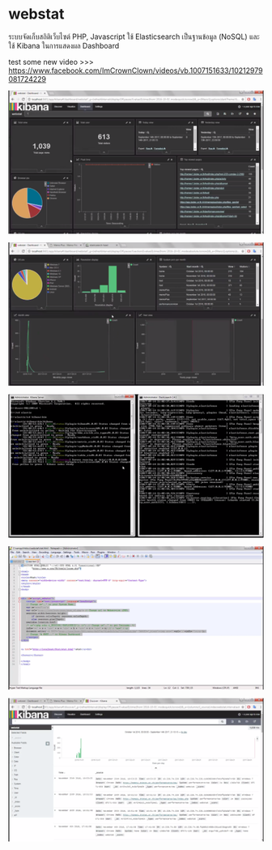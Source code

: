 # webstat
ระบบจัดเก็บสถิติเว็บไซต์ PHP, Javascript ใช้ Elasticsearch เป็นฐานข้อมูล (NoSQL) และใช้ Kibana ในการแสดงผล Dashboard

test some new video >>> https://www.facebook.com/ImCrownClown/videos/vb.1007151633/10212979081724229

![alt text](https://github.com/StCrownClown/webstat/blob/master/webstat01.png "webstat 1")

![alt text](https://github.com/StCrownClown/webstat/blob/master/webstat02.png "webstat 2")

![alt text](https://github.com/StCrownClown/webstat/blob/master/webstat03.png "webstat 3")

![alt text](https://github.com/StCrownClown/webstat/blob/master/webstat04.png "webstat 4")

![alt text](https://github.com/StCrownClown/webstat/blob/master/webstat05.png "webstat 5")
